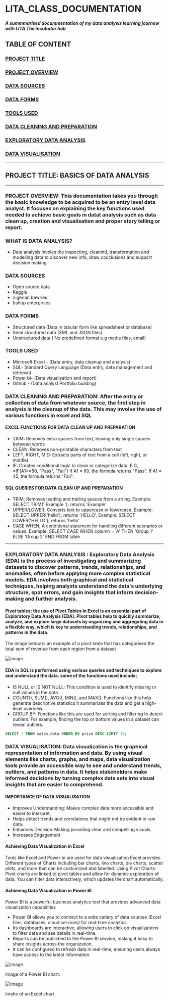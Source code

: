 # LITA_CLASS_DOCUMENTATION
##### A summmarised docummentation of my data analysis learning journew with LITA The incubator hub

## TABLE OF CONTENT

### [PROJECT TITLE](#project-title)

### [PROJECT OVERVIEW](#project-overview)

### [DATA SOURCES](#data-sources)

### [DATA FORMS](#data-forms)

### [TOOLS USED](#tools-used)

### [DATA CLEANING AND PREPARATION](#data-cleaning-and-preparation)

### [EXPLORATORY DATA ANALYSIS](#exploratory-data-analysis)

### [DATA VISUALISATION](#data-visualisation)

---
## PROJECT TITLE: BASICS OF DATA ANALYSIS
---
### PROJECT OVERVIEW: This documentation takes you through the basic knowledge to be acquired to be an entry level data analyst. It focuses on explaining the key functions used needed to achieve basic goals in datat analysis such as data clean up, creation and visualisation and proper story telling or report. 
### WHAT IS DATA ANALYSIS?
- Data analysis involes the inspecting, cleanind, transformation and modelling data to discover new info, draw cocclusions and support decision making.

### DATA SOURCES
- Open source data
- Keggle
- nigerian bewries
- bshop enterprises

### DATA FORMS
- Structured data (Data in tabular form like spreadsheet or database)
- Semi structured data (XML and JSON files)
- Unstructured data ( No predefined format e.g media files, email)

### TOOLS USED
- Microsoft Excel - (Data entry, data cleanup and analysis)
- SQL- Standard Query Language (Data entry, data management and retrieval)
- Power bi- (Data visualisation and report)
- Github - (Data analyst Portfolio building)

### DATA CLEANING AND PREPARATION: After the entry or collection of data from whatever source, the first step in analysis is the cleanup of the data. This may involve the use of various functions in excel and SQL 
#### EXCEL FUNCTIONS FOR DATA CLEAN UP AND PREPARATION
- TRIM: Removes extra spaces from text, leaving only single spaces between words
- CLEAN: Removes non-printable characters from text
- LEFT, RIGHT, MID: Extracts parts of text from a cell (left, right, or middle).
- IF: Creates conditional logic to clean or categorize data.
E.G, =IF(A1>=50, "Pass", "Fail")
If A1 = 60, the formula returns "Pass".
If A1 = 45, the formula returns "Fail".

#### SQL QUERIES FOR DATA CLEAN UP AND PREPARATION 
- TRIM; Removes leading and trailing spaces from a string.
Example: SELECT TRIM(' Example '); returns 'Example'
- UPPER/LOWER; Converts text to uppercase or lowercase.
Example: SELECT UPPER('hello'); returns 'HELLO'.
Example: SELECT LOWER('HELLO'); returns 'hello'
- CASE WHEN; A conditional statement for handling different scenarios or values.
Example: SELECT CASE WHEN column = 'A' THEN 'Group 1' ELSE 'Group 2' END FROM table
---
### EXPLORATORY DATA ANALYSIS : Exploratory Data Analysis (EDA) is the process of investigating and summarizing datasets to discover patterns, trends, relationships, and anomalies, often before applying more complex statistical models. EDA involves both graphical and statistical techniques, helping analysts understand the data's underlying structure, spot errors, and gain insights that inform decision-making and further analysis.  
####  Pivot tables: the use of Pivot Tables in Excel is an essential part of Exploratory Data Analysis (EDA). Pivot tables help to quickly summarize, analyze, and explore large datasets by organizing and aggregating data in a flexible way, which is key to understanding trends, relationships, and patterns in the data. 
The image below is an example of a pivot table that has categorised the total sum of revenue from each region from a dataset 

![image](https://github.com/user-attachments/assets/233c43c8-d221-4b26-b2c7-5f5a287504f1) 

#### EDA in SQL is performed using various queries and techniques to explore and understand the data. some of the functions used include;
- IS NULL or IS NOT NULL: This condition is used to identify missing or null values in the data.
- COUNT(), SUM(), AVG(), MIN(), and MAX(): Functions like this help generate descriptive statistics it summarizes the data and get a high-level overview.
- GROUP BY: Functions like this are used for sorting and filtering to detect outliers. For example, finding the top or bottom values in a dataset can reveal outliers.
```sql
SELECT * FROM sales_data ORDER BY price DESC LIMIT 10;
```

### DATA VISUALISATION: Data visualization is the graphical representation of information and data. By using visual elements like charts, graphs, and maps, data visualization tools provide an accessible way to see and understand trends, outliers, and patterns in data. It helps stakeholders make informed decisions by turning complex data sets into visual insights that are easier to comprehend. 
#### IMPORTANCE OF DATA VISUALISATION 
- Improves Understanding: Makes complex data more accessible and easier to interpret.
- Helps detect trends and correlations that might not be evident in raw data.
- Enhances Decision-Making providing clear and compelling visuals.
- Increases Engagement
#### Achieving Data Visualization in Excel
Tools like Excel and Power bi are used for data visualisation
Excel provides Different types of Charts including bar charts, line charts, pie charts, scatter plots, and more that can be customized abd labelled.
Using Pivot Charts: Pivot charts are linked to pivot tables and allow for dynamic exploration of data. You can filter data interactively, which updates the chart automatically.
#### Achieving Data Visualization in Power BI
Power BI is a powerful business analytics tool that provides advanced data visualization capabilities
- Power BI allows you to connect to a wide variety of data sources (Excel files, databases, cloud services) for real-time analytics.
- Its dashboards are interactive, allowing users to click on visualizations to filter data and see details in real-time.
- Reports can be published to the Power BI service, making it easy to share insights across the organization.
- It can be configured to refresh data in real-time, ensuring users always have access to the latest information.

![image](https://github.com/user-attachments/assets/d58191ce-7970-48fa-b514-71be1108a38a) 

Image of a Power BI chart.


![image](https://github.com/user-attachments/assets/887fe853-2ed7-4ada-80be-7a6f6f83a115)

Imahe of an Excel chart
